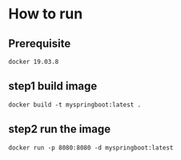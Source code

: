 # How to run

## Prerequisite
```
docker 19.03.8
```

## step1 build image
```
docker build -t myspringboot:latest .
```

## step2 run the image
```
docker run -p 8080:8080 -d myspringboot:latest
```